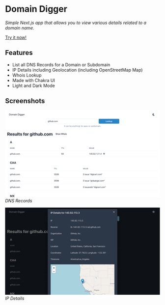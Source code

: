 # Domain Digger

_Simple Next.js app that allows you to view various details related to a domain name._

[Try it now!](https://domain-digger.felisk.io)

## Features

- List all DNS Records for a Domain or Subdomain
- IP Details including Geolocation (including OpenStreetMap Map)
- Whois Lookup
- Made with Chakra UI
- Light and Dark Mode

## Screenshots

![alt text](screenshots/dns-records.png 'Screenshot of DNS Records')
_DNS Records_

![alt text](screenshots/ip-details.png 'Screenshot of IP Details')
_IP Details_

